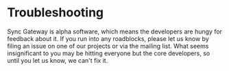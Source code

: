 # Troubleshooting

Sync Gateway is alpha software, which means the developers are hungy for feedback about it. If you run into any roadblocks, please let us know by filing an issue on one of our projects or via the mailing list. What seems insignificant to you may be hitting everyone but the core developers, so until you let us know, we can't fix it.

